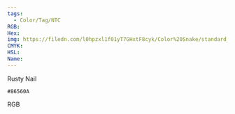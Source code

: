```yaml
---
tags:
  - Color/Tag/NTC
RGB:
Hex:
img: https://filedn.com/l0hpzxl1f01yT7GHxtF8cyk/Color%20Snake/standard_csv_to_svg/86560A.svg
CMYK:
HSL:
Name:
---
```

Rusty Nail
```palette
#86560A
```
RGB
